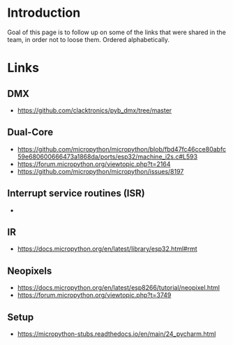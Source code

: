 # Introduction
Goal of this page is to follow up on some of the links that were shared in the team, in order not to loose them.
Ordered alphabetically.

# Links
## DMX
- https://github.com/clacktronics/pyb_dmx/tree/master

## Dual-Core
- https://github.com/micropython/micropython/blob/fbd47fc46cce80abfc59e680600666473a1868da/ports/esp32/machine_i2s.c#L593
- https://forum.micropython.org/viewtopic.php?t=2164
- https://github.com/micropython/micropython/issues/8197

## Interrupt service routines (ISR)
-

## IR
- https://docs.micropython.org/en/latest/library/esp32.html#rmt

## Neopixels
- https://docs.micropython.org/en/latest/esp8266/tutorial/neopixel.html
- https://forum.micropython.org/viewtopic.php?t=3749

## Setup
- https://micropython-stubs.readthedocs.io/en/main/24_pycharm.html
